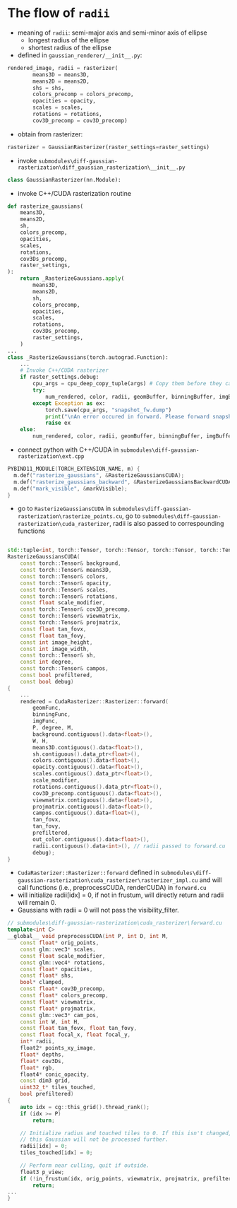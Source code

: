 # The flow of `radii`
- meaning of `radii`: semi-major axis and semi-minor axis of ellipse
    - longest radius of the ellipse
    - shortest radius of the ellipse
- defined in `gaussian_renderer/__init__.py`:
```python
rendered_image, radii = rasterizer(
        means3D = means3D,
        means2D = means2D,
        shs = shs,
        colors_precomp = colors_precomp,
        opacities = opacity,
        scales = scales,
        rotations = rotations,
        cov3D_precomp = cov3D_precomp)
```
- obtain from rasterizer: 
```python
rasterizer = GaussianRasterizer(raster_settings=raster_settings)
```
- invoke `submodules\diff-gaussian-rasterization\diff_gaussian_rasterization\__init__.py` 
```python
class GaussianRasterizer(nn.Module):
```
- invoke C++/CUDA rasterization routine
```python
def rasterize_gaussians(
    means3D,
    means2D,
    sh,
    colors_precomp,
    opacities,
    scales,
    rotations,
    cov3Ds_precomp,
    raster_settings,
):
    return _RasterizeGaussians.apply(
        means3D,
        means2D,
        sh,
        colors_precomp,
        opacities,
        scales,
        rotations,
        cov3Ds_precomp,
        raster_settings,
    )
... 
class _RasterizeGaussians(torch.autograd.Function):
    ...
    # Invoke C++/CUDA rasterizer
    if raster_settings.debug:
        cpu_args = cpu_deep_copy_tuple(args) # Copy them before they can be corrupted
        try:
            num_rendered, color, radii, geomBuffer, binningBuffer, imgBuffer = _C.rasterize_gaussians(*args)
        except Exception as ex:
            torch.save(cpu_args, "snapshot_fw.dump")
            print("\nAn error occured in forward. Please forward snapshot_fw.dump for debugging.")
            raise ex
    else:
        num_rendered, color, radii, geomBuffer, binningBuffer, imgBuffer = _C.rasterize_gaussians(*args)
```
- connect python with C++/CUDA in `submodules\diff-gaussian-rasterization\ext.cpp`
```c++
PYBIND11_MODULE(TORCH_EXTENSION_NAME, m) {
  m.def("rasterize_gaussians", &RasterizeGaussiansCUDA);
  m.def("rasterize_gaussians_backward", &RasterizeGaussiansBackwardCUDA);
  m.def("mark_visible", &markVisible);
}
```
- go to `RasterizeGaussiansCUDA` in `submodules\diff-gaussian-rasterization\rasterize_points.cu`, go to `submodules\diff-gaussian-rasterization\cuda_rasterizer`, radii is also passed to correspounding functions
```c++

std::tuple<int, torch::Tensor, torch::Tensor, torch::Tensor, torch::Tensor, torch::Tensor>
RasterizeGaussiansCUDA(
	const torch::Tensor& background,
	const torch::Tensor& means3D,
    const torch::Tensor& colors,
    const torch::Tensor& opacity,
	const torch::Tensor& scales,
	const torch::Tensor& rotations,
	const float scale_modifier,
	const torch::Tensor& cov3D_precomp,
	const torch::Tensor& viewmatrix,
	const torch::Tensor& projmatrix,
	const float tan_fovx, 
	const float tan_fovy,
    const int image_height,
    const int image_width,
	const torch::Tensor& sh,
	const int degree,
	const torch::Tensor& campos,
	const bool prefiltered,
	const bool debug)
{
    ...
    rendered = CudaRasterizer::Rasterizer::forward(
	    geomFunc,
		binningFunc,
		imgFunc,
	    P, degree, M,
		background.contiguous().data<float>(),
		W, H,
		means3D.contiguous().data<float>(),
		sh.contiguous().data_ptr<float>(),
		colors.contiguous().data<float>(), 
		opacity.contiguous().data<float>(), 
		scales.contiguous().data_ptr<float>(),
		scale_modifier,
		rotations.contiguous().data_ptr<float>(),
		cov3D_precomp.contiguous().data<float>(), 
		viewmatrix.contiguous().data<float>(), 
		projmatrix.contiguous().data<float>(),
		campos.contiguous().data<float>(),
		tan_fovx,
		tan_fovy,
		prefiltered,
		out_color.contiguous().data<float>(),
		radii.contiguous().data<int>(), // radii passed to forward.cu
		debug);
}
```
- `CudaRasterizer::Rasterizer::forward` defined in `submodules\diff-gaussian-rasterization\cuda_rasterizer\rasterizer_impl.cu` and will call functions (i.e., preprocessCUDA, renderCUDA) in `forward.cu`
- will initialize radii[idx] = 0, if not in frustum, will directly return and radii will remain 0.
- Gaussians with radii = 0 will not pass the visibility_filter.
```c++
// submodules\diff-gaussian-rasterization\cuda_rasterizer\forward.cu
template<int C>
__global__ void preprocessCUDA(int P, int D, int M,
	const float* orig_points,
	const glm::vec3* scales,
	const float scale_modifier,
	const glm::vec4* rotations,
	const float* opacities,
	const float* shs,
	bool* clamped,
	const float* cov3D_precomp,
	const float* colors_precomp,
	const float* viewmatrix,
	const float* projmatrix,
	const glm::vec3* cam_pos,
	const int W, int H,
	const float tan_fovx, float tan_fovy,
	const float focal_x, float focal_y,
	int* radii,
	float2* points_xy_image,
	float* depths,
	float* cov3Ds,
	float* rgb,
	float4* conic_opacity,
	const dim3 grid,
	uint32_t* tiles_touched,
	bool prefiltered)
{
	auto idx = cg::this_grid().thread_rank();
	if (idx >= P)
		return;

	// Initialize radius and touched tiles to 0. If this isn't changed,
	// this Gaussian will not be processed further.
	radii[idx] = 0;
	tiles_touched[idx] = 0;

	// Perform near culling, quit if outside.
	float3 p_view;
	if (!in_frustum(idx, orig_points, viewmatrix, projmatrix, prefiltered, p_view))
		return;
...
}
```

